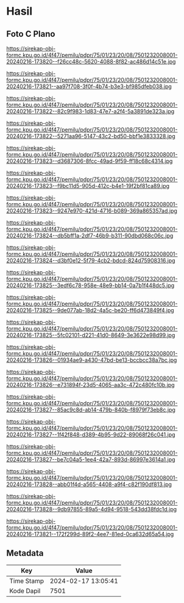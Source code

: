 # Hasil

## Foto C Plano

https://sirekap-obj-formc.kpu.go.id/4f47/pemilu/pdpr/75/01/23/20/08/7501232008001-20240216-173820--f26cc48c-5620-4088-8f82-ac486d14c51e.jpg

https://sirekap-obj-formc.kpu.go.id/4f47/pemilu/pdpr/75/01/23/20/08/7501232008001-20240216-173821--aa97f708-3f0f-4b74-b3e3-bf985dfeb038.jpg

https://sirekap-obj-formc.kpu.go.id/4f47/pemilu/pdpr/75/01/23/20/08/7501232008001-20240216-173822--82c9f983-1d83-47e7-a2f4-5a3891de323a.jpg

https://sirekap-obj-formc.kpu.go.id/4f47/pemilu/pdpr/75/01/23/20/08/7501232008001-20240216-173822--5271aa96-5147-43c2-bd50-bbf1e3833328.jpg

https://sirekap-obj-formc.kpu.go.id/4f47/pemilu/pdpr/75/01/23/20/08/7501232008001-20240216-173823--d3687306-8fcc-49ad-9f59-ff18c68c4314.jpg

https://sirekap-obj-formc.kpu.go.id/4f47/pemilu/pdpr/75/01/23/20/08/7501232008001-20240216-173823--f9bc11d5-905d-412c-b4e1-19f2bf81ca89.jpg

https://sirekap-obj-formc.kpu.go.id/4f47/pemilu/pdpr/75/01/23/20/08/7501232008001-20240216-173823--9247e970-421d-4716-b089-369a865357ad.jpg

https://sirekap-obj-formc.kpu.go.id/4f47/pemilu/pdpr/75/01/23/20/08/7501232008001-20240216-173824--db5bff1a-2df7-46b9-b311-90dbd068c06c.jpg

https://sirekap-obj-formc.kpu.go.id/4f47/pemilu/pdpr/75/01/23/20/08/7501232008001-20240216-173824--d3bf0e12-5f79-4cb2-bdcd-824d75908316.jpg

https://sirekap-obj-formc.kpu.go.id/4f47/pemilu/pdpr/75/01/23/20/08/7501232008001-20240216-173825--3edf6c78-958e-48e9-bb14-0a7b1f448dc5.jpg

https://sirekap-obj-formc.kpu.go.id/4f47/pemilu/pdpr/75/01/23/20/08/7501232008001-20240216-173825--9de077ab-18d2-4a5c-be20-ff6d473849f4.jpg

https://sirekap-obj-formc.kpu.go.id/4f47/pemilu/pdpr/75/01/23/20/08/7501232008001-20240216-173825--5fc02101-d221-41d0-8649-3e3622e98d99.jpg

https://sirekap-obj-formc.kpu.go.id/4f47/pemilu/pdpr/75/01/23/20/08/7501232008001-20240216-173826--01934ae9-a430-47bd-be13-bccbcc38a7bc.jpg

https://sirekap-obj-formc.kpu.go.id/4f47/pemilu/pdpr/75/01/23/20/08/7501232008001-20240216-173826--e731894f-23d5-4065-aa3c-472c480fc10b.jpg

https://sirekap-obj-formc.kpu.go.id/4f47/pemilu/pdpr/75/01/23/20/08/7501232008001-20240216-173827--85ac9c8d-ab14-479b-840b-f8979f73eb8c.jpg

https://sirekap-obj-formc.kpu.go.id/4f47/pemilu/pdpr/75/01/23/20/08/7501232008001-20240216-173827--1f42f848-d389-4b95-9d22-89068f26c041.jpg

https://sirekap-obj-formc.kpu.go.id/4f47/pemilu/pdpr/75/01/23/20/08/7501232008001-20240216-173827--be7c04a5-1ee4-42a7-893d-86997e3614a1.jpg

https://sirekap-obj-formc.kpu.go.id/4f47/pemilu/pdpr/75/01/23/20/08/7501232008001-20240216-173828--abb01f4d-a565-4408-a9f4-c82f190df813.jpg

https://sirekap-obj-formc.kpu.go.id/4f47/pemilu/pdpr/75/01/23/20/08/7501232008001-20240216-173828--9db97855-89a5-4d94-9518-543dd38fdc1d.jpg

https://sirekap-obj-formc.kpu.go.id/4f47/pemilu/pdpr/75/01/23/20/08/7501232008001-20240216-173821--172f299d-89f2-4ee7-81ed-0ca632d65a54.jpg


## Metadata

| Key        | Value               |
| ---------- | ------------------- |
| Time Stamp | 2024-02-17 13:05:41 |
| Kode Dapil | 7501                |



